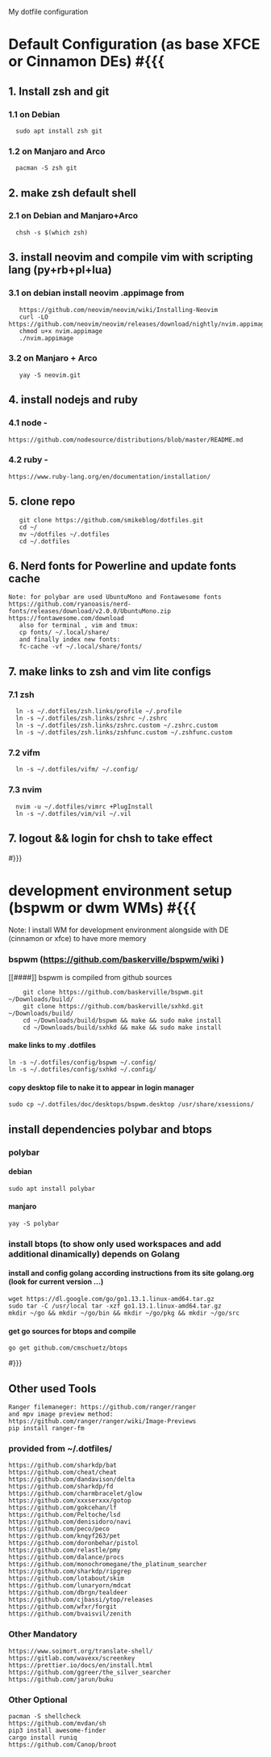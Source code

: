 My dotfile configuration
# Default Configuration (as base XFCE or Cinnamon DEs)   #{{{
##  1. Install zsh and git
### 1.1 on Debian
      sudo apt install zsh git
### 1.2 on Manjaro and Arco
      pacman -S zsh git
##  2.  make zsh default shell
### 2.1 on Debian and Manjaro+Arco
      chsh -s $(which zsh)
##  3.  install neovim and compile vim with scripting lang (py+rb+pl+lua)
### 3.1 on debian install neovim .appimage from
       https://github.com/neovim/neovim/wiki/Installing-Neovim
       curl -LO https://github.com/neovim/neovim/releases/download/nightly/nvim.appimage
       chmod u+x nvim.appimage
       ./nvim.appimage
### 3.2 on Manjaro + Arco
       yay -S neovim.git
##  4.  install nodejs and ruby
### 4.1 node -
	https://github.com/nodesource/distributions/blob/master/README.md
### 4.2 ruby -
	https://www.ruby-lang.org/en/documentation/installation/
##  5.  clone repo
       git clone https://github.com/smikeblog/dotfiles.git
       cd ~/
       mv ~/dotfiles ~/.dotfiles
       cd ~/.dotfiles
##  6.  Nerd fonts for Powerline and update fonts cache
	Note: for polybar are used UbuntuMono and Fontawesome fonts
	https://github.com/ryanoasis/nerd-fonts/releases/download/v2.0.0/UbuntuMono.zip
	https://fontawesome.com/download
       also for terminal , vim and tmux:
       cp fonts/ ~/.local/share/
       and finally index new fonts:
       fc-cache -vf ~/.local/share/fonts/
##  7.  make links to zsh and vim lite configs
### 7.1 zsh
	  ln -s ~/.dotfiles/zsh.links/profile ~/.profile
	  ln -s ~/.dotfiles/zsh.links/zshrc ~/.zshrc
	  ln -s ~/.dotfiles/zsh.links/zshrc.custom ~/.zshrc.custom
	  ln -s ~/.dotfiles/zsh.links/zshfunc.custom ~/.zshfunc.custom
### 7.2 vifm
	  ln -s ~/.dotfiles/vifm/ ~/.config/
### 7.3 nvim
	  nvim -u ~/.dotfiles/vimrc +PlugInstall
	  ln -s ~/.dotfiles/vim/vil ~/.vil
##  7.  logout && login for chsh to take effect
   #}}}

# development environment setup (bspwm or dwm WMs)  #{{{
Note: I install WM for development environment alongside with DE (cinnamon or xfce) to have more memory
### bspwm (https://github.com/baskerville/bspwm/wiki )
[[####]] bspwm is compiled from github sources
```
	git clone https://github.com/baskerville/bspwm.git ~/Downloads/build/
	git clone https://github.com/baskerville/sxhkd.git ~/Downloads/build/
	cd ~/Downloads/build/bspwm && make && sudo make install
	cd ~/Downloads/build/sxhkd && make && sudo make install
```
#### make links to my .dotfiles
	ln -s ~/.dotfiles/config/bspwm ~/.config/
	ln -s ~/.dotfiles/config/sxhkd ~/.config/
#### copy desktop file to nake it to appear in login manager
	sudo cp ~/.dotfiles/doc/desktops/bspwm.desktop /usr/share/xsessions/


## install dependencies polybar and btops
### polybar
#### debian
	sudo apt install polybar

#### manjaro
	yay -S polybar

### install btops (to show only used workspaces and add additional dinamically) depends on Golang
#### install and config golang according instructions from its site golang.org (look for current version ...)
	wget https://dl.google.com/go/go1.13.1.linux-amd64.tar.gz
	sudo tar -C /usr/local tar -xzf go1.13.1.linux-amd64.tar.gz
	mkdir ~/go && mkdir ~/go/bin && mkdir ~/go/pkg && mkdir ~/go/src
#### get go sources for btops and compile
	go get github.com/cmschuetz/btops

   #}}}

## Other used Tools
    Ranger filemaneger: https://github.com/ranger/ranger
    and mpv image preview method: https://github.com/ranger/ranger/wiki/Image-Previews
	pip install ranger-fm

### provided from ~/.dotfiles/
	https://github.com/sharkdp/bat
	https://github.com/cheat/cheat
	https://github.com/dandavison/delta
	https://github.com/sharkdp/fd
	https://github.com/charmbracelet/glow
	https://github.com/xxxserxxx/gotop
	https://github.com/gokcehan/lf
	https://github.com/Peltoche/lsd
	https://github.com/denisidoro/navi
	https://github.com/peco/peco
	https://github.com/knqyf263/pet
	https://github.com/doronbehar/pistol
	https://github.com/relastle/pmy
	https://github.com/dalance/procs
	https://github.com/monochromegane/the_platinum_searcher
	https://github.com/sharkdp/ripgrep
	https://github.com/lotabout/skim
	https://github.com/lunaryorn/mdcat
	https://github.com/dbrgn/tealdeer
	https://github.com/cjbassi/ytop/releases
	https://github.com/wfxr/forgit
	https://github.com/bvaisvil/zenith

### Other Mandatory 

	https://www.soimort.org/translate-shell/
	https://gitlab.com/wavexx/screenkey
	https://prettier.io/docs/en/install.html
	https://github.com/ggreer/the_silver_searcher
	https://github.com/jarun/buku

### Other Optional 

	pacman -S shellcheck
	https://github.com/mvdan/sh
	pip3 install awesome-finder
	cargo install runiq
	https://github.com/Canop/broot

